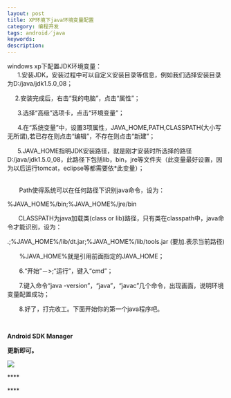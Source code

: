 ```yaml
---
layout: post
title: XP环境下java环境变量配置
category: 编程开发
tags: android／java
keywords: 
description: 
---
```


windows xp下配置JDK环境变量：\
      
1.安装JDK，安装过程中可以自定义安装目录等信息，例如我们选择安装目录为D:/java/jdk1.5.0\_08；

　 2.安装完成后，右击“我的电脑”，点击“属性”；

      3.选择“高级”选项卡，点击“环境变量”；

     
4.在“系统变量”中，设置3项属性，JAVA\_HOME,PATH,CLASSPATH(大小写无所谓),若已存在则点击“编辑”，不存在则点击“新建”；

     
5.JAVA\_HOME指明JDK安装路径，就是刚才安装时所选择的路径D:/java/jdk1.5.0\_08，此路径下包括lib，bin，jre等文件夹（此变量最好设置，因为以后运行tomcat，eclipse等都需要依\*此变量）；\
      

       Path使得系统可以在任何路径下识别java命令，设为：

%JAVA\_HOME%/bin;%JAVA\_HOME%/jre/bin

　   CLASSPATH为java加载类(class or
lib)路径，只有类在classpath中，java命令才能识别，设为：

.;%JAVA\_HOME%/lib/dt.jar;%JAVA\_HOME%/lib/tools.jar (要加.表示当前路径)

　　%JAVA\_HOME%就是引用前面指定的JAVA\_HOME；

       6.“开始”－\>;“运行”，键入“cmd”；

      
7.键入命令“java -version”，“java”，“javac”几个命令，出现画面，说明环境变量配置成功；

       8.好了，打完收工。下面开始你的第一个java程序吧。

 

**Android SDK Manager**

**更新即可。**

**![](http://files.note.sdo.com/XbPJ4~keKn0iwE01o003Gq)**

**** 

**** 








